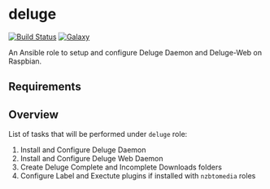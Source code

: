 
deluge
======
[![Build Status](https://travis-ci.org/GR360RY/ansible-role-deluge.svg?branch=master)](https://travis-ci.org/GR360RY/ansible-role-deluge) [![Galaxy](http://img.shields.io/badge/galaxy-GR360RY.deluge-green.svg)](https://galaxy.ansible.com/GR360RY/deluge/)

An Ansible role to setup and configure Deluge Daemon and Deluge-Web on Raspbian.


Requirements
------------


Overview
--------

List of tasks that will be performed under `deluge` role:

1. Install and Configure Deluge Daemon
2. Install and Configure Deluge Web Daemon
3. Create Deluge Complete and Incomplete Downloads folders
4. Configure Label and Exectute plugins if installed with `nzbtomedia` roles